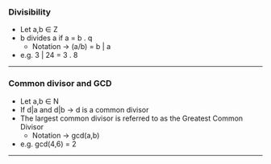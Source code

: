 ### Divisibility
- Let a,b ∈ Z
- b divides a if a = b . q
	- Notation -> (a/b) = b | a
- e.g. 3 | 24 = 3 . 8
---
### Common divisor and GCD
- Let a,b ∈ N
- If  d|a and d|b -> d is a common divisor 
- The largest common divisor is referred to as the Greatest Common Divisor
	- Notation -> gcd(a,b)
- e.g. gcd(4,6) = 2
--- 